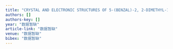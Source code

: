 ```yaml
---
title: "CRYSTAL AND ELECTRONIC STRUCTURES OF 5-(BENZAL)-2, 2-DIMETHYL-1, 3-DIOXAN-4, 6-DIONE, AND CONFORMATIONAL ANALYSIS OF MOLECULAR MECHANICS"
authors: []
authors-key: []
year: "数据暂缺"
article-link: "数据暂缺"
venue: "数据暂缺"
bibex: "数据暂缺"
---
```

